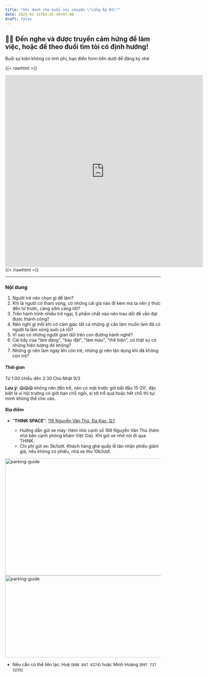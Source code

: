 ```yaml
---
title: "Ghi danh cho buổi nói chuyện \"Lồng Ấp #2\""
date: 2025-02-15T02:42:49+07:00
draft: false
---
```


## 👯‍♀️ Đến nghe và được truyền cảm hứng để làm việc, hoặc để theo đuổi tìm tòi có định hướng!

Buổi sự kiện không có tính phí, bạn điền form bên dưới để đăng ký nhé

{{< rawhtml >}}
<iframe src="https://docs.google.com/forms/d/e/1FAIpQLSeNrxnLfWGvIr9WCxmi4_A4Fqg5eQfjLMxNfVSiTxGaQckuxg/viewform?embedded=true" width="640" height="621" frameborder="0" marginheight="0" marginwidth="0">Loading…</iframe>
{{< /rawhtml >}}

---

### Nội dung

<ol>
<li>Người trẻ nên chọn gì để làm?</li>
<li>Khi là người có tham vọng, có những cái giá nào đi kèm mà ta nên ý thức đến từ trước, càng sớm càng tốt?</li>
<li>Trên hành trình nhiều trở ngại, 5 phẩm chất nào nên trau dồi để vẫn đạt được thành công?</li>
<li>Nên nghĩ gì mỗi khi có cảm giác tất cả những gì cần làm muốn làm đã có người ta làm xong xuôi cả rồi?</li>
<li>Vì sao có những người gian dối trên con đường hành nghề?</li>
<li>Cái bẫy của "làm dáng", "bày đặt", "làm màu", "thể hiện", có thật sự có những hiện tượng đó không?</li>
<li>Những gì nên làm ngay khi còn trẻ, những gì nên tận dụng khi đã không còn trẻ?</li>
</ol>

#### Thời gian
Từ 1:00 chiều đến 2:30 Chủ Nhật 9/3

**Lưu ý:** 😱😱😱 không nên đến trễ, nên có mặt trước giờ bắt đầu 15-20', đặc biệt là vì hội trường có giới hạn chỗ ngồi, ai tới trễ quá hoặc hết chỗ thì tụi mình không thể cho vào.

#### Địa điểm

- "**THINK SPACE**": [116 Nguyễn Văn Thủ, Đa Kao, Q.1](https://g.co/kgs/aFrsp53)

  - Hướng dẫn gửi xe máy: Hẻm nhỏ cạnh số 166 Nguyễn Văn Thủ (hẻm nhỏ bên cạnh phòng khám Việt Gia). Khi gửi xe nhớ nói đi qua THINK.
  - Chi phí gửi xe: 5k/lượt. Khách hàng ghé quầy lễ tân nhận phiếu giảm giá, nếu không có phiếu, nhà xe thu 10k/lượt.

<img src="https://firebasestorage.googleapis.com/v0/b/dpgp-techart.appspot.com/o/login-instructions%2Fthinkspace-motorbike-park-1.JPG?alt=media&token=903609ca-34fa-4265-b267-3c0777bc2f6e" alt="parking-guide" width="533" height="379">

<a href="https://firebasestorage.googleapis.com/v0/b/dpgp-techart.appspot.com/o/login-instructions%2Fthinkspace-motorbike-park-2.JPG?alt=media&token=fe3356a2-7244-46eb-9ccb-445d2a22f257" target="_blank" rel="noopener noreferrer">
<img src="https://firebasestorage.googleapis.com/v0/b/dpgp-techart.appspot.com/o/login-instructions%2Fthinkspace-motorbike-park-2.JPG?alt=media&token=fe3356a2-7244-46eb-9ccb-445d2a22f257" alt="parking-guide" width="533" height="265">
</a>

- Nếu cần có thể liên lạc: Huệ (`098 847 8274`) hoặc Minh Hoàng (`097 737 3235`)
